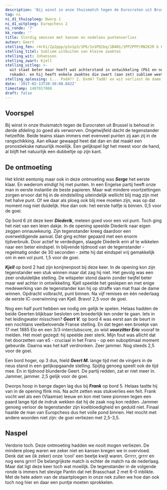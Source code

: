 ```yaml
---
description: 'Bij winst in onze thuismatch tegen de Eurocraten uit Brussel is behoud in derde afdeling zo goed als verworven. Ongetwijfeld dacht de tegenstander hetzelfde.'
tag: ni
ni_d1_thuisploeg: Dworp 1
ni_d1_uitploeg: Europchess 2
ni_ronde: '7'
kk_ronde: ''
title: Slordig smossen met kansen en nodeloos puntenverlies
auteur: Geert
stelling_fen: r4rk1/2p2ppp/p1n1p3/1P6/1n1PQ1bq/1B4N1/1PP2PPP/RN2K2R b KQ
stelling_titel: Subliem uitbuiten van kleine zwaktes
stelling_wit: Johansson
stelling_zwart: Kjell
stelling_uitleg: >-
  wit staat beter maar heeft wat achterstand in ontwikkeling (Pb1 en nog geen
  rokade). en hij heeft enkele zwaktes die zwart (aan zet) subliem weet uit te buiten.
stelling_oplossing: 1... Pxd4?! 2. Dxd4? Tad8! en wit verliest de dame wegens de matdreiging op d1
date: '2017-02-13T20:30:08.842Z'
timestamp: 1487017808
draft: false
---
```

## Voorspel

Bij winst in onze thuismatch tegen de Eurocraten uit Brussel is behoud in derde afdeling zo goed als verworven. Ongetwijfeld dacht de tegenstander hetzelfde. Beide teams staan immers met evenveel punten zij aan zij in de rangschikking. Aan elkaar gewaagd heet dat dan en dat maakt een pronostiekske natuurlijk moeilijk. Een gelijkspel ligt het meest voor de hand, al blijft het natuurlijk een dubbeltje op zijn kant.<!--more-->

## De ontmoeting

Het klinkt eentonig maar ook in deze ontmoeting was **_Serge_** het eerste klaar. En wederom eindigt hij met punten. In een Engelse partij heeft onze man in eerste instantie de beste papieren. Maar wat mindere voortzettingen zorgen ervoor dat hij in de eindstelling uiteindelijk wellicht blij mag zijn met het halve punt. Of we daar als ploeg ook blij mee moeten zijn, was op dat moment nog niet duidelijk. Hoe dan ook: het eerste halfje is binnen. 0,5 voor de goei.

Op bord 6 zit deze keer **_Diederik_**, meteen goed voor een vol punt. Toch ging het niet van een leien dakje. In de opening speelde Diederik naar eigen zeggen onnauwkeurig. Zijn tegenstander kreeg daardoor een overweldigende aanval. Dat ging echter gepaard met een enorm tijdverbruik. Door actief te verdedigen, slaagde Diederik erin af te wikkelen naar een beter eindspel. In blijvende tijdnood van de tegenstander - regelmatig onder de 30 seconden - zette hij dat eindspel vrij gemakkelijk om in een vol punt. 1,5 voor de goei.

**_Kjell_** op bord 2 had zijn konijnenpoot bij deze keer. In de opening kon zijn tegenstander een stuk winnen maar dat zag hij niet. Het gevolg was een zeer onduidelijke stelling. De witspeler stond daarin zonder twijfel beter maar wel achter in ontwikkeling. Kjell speelde het geslepen en met enige medewerking van de tegenstander kan hij op straffe van mat fraai de dame winnen. Opdracht volbracht, punt binnen. Na vijf remises en één nederlaag de eerste IC-overwinning van Kjell. Bravo! 2,5 voor de goei.

Nog een half punt hebben we nodig om gelijk te spelen. Helaas hadden de beide Geerten blijkbaar besloten om broederlijk ten onder te gaan. Iets in het leidingwater misschien? **_Geert V._** op bord 4 was eerst aan de beurt in een nochtans veelbelovende Franse stelling. En dat tegen een broekje van 17 met 1885 Elo en een 3/3-interclubscore, zo wist **_voorzitter Eric_** vooraf te melden.  Het moet gezegd: hij speelde zeer sterk. Mijn fout was allicht dat het doorzetten van e5  - cruciaal in het Frans - op een suboptimaal moment gebeurde. Daarna was het kalf verdronken. Zeer jammer. Nog steeds 2,5 voor de goei.

Een bord hoger, op 3 dus, hield **_Geert M._** lange tijd met de vingers in de neus stand in een gelijkopgaande stelling. Spijtig genoeg speelt ook de tijd mee. En in tijdnood blunderde Geert. De partij redden, zat er niet meer in. Jammer, jammer. 2,5 gelijk voor de goei.

Dworps hoop in bange dagen lag dus bij **_Frank_** op bord 5. Helaas tastte hij van in de opening flink mis. Na acht zetten was stukverlies een feit. Frank vocht wel als een (Vlaamse) leeuw en kon met twee pionnen tegen een paard lange tijd de indruk wekken dat hij de zaak nog kon redden. Jammer genoeg verloor de tegenstander zijn koelbloedigheid en geduld niet. Finaal haalde de man van Europchess dus het volle pond binnen. Het mocht met andere woorden niet zijn: de goei verliezen met 2,5-3,5.

## Naspel

Verdorie toch. Deze ontmoeting hadden we nooit mogen verliezen. De mindere ploeg waren we zeker niet en kansen kregen we in overvloed. Denk dat we (ik zeker) onze ‘cool’ een beetje kwijt waren. Grrrrr, grrrr en nog eens grrrr! De belangrijkste match is echter de match na de nederlaag. Maar dat ligt deze keer toch wat moeilijk. De tegenstander in de volgende ronde is immers het stevige Pantin dat net Brasschaat 2 met 6-0 inblikte. Met de hete adem van de staartploegen in onze nek zullen we hoe dan ook toch nog hier en daar een puntje moeten sprokkelen.
